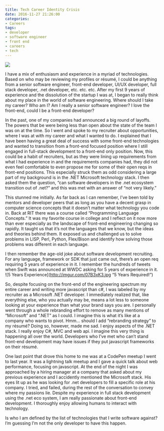 ```yaml
---
title: Tech Career Identity Crisis
date: 2016-11-27 21:26:00
categories:
- Careers
tags: 
- developer
- software engineer
- front end
- careers
- tech
---
```

![](https://source.unsplash.com/5Ntkpxqt54Y "")

I have a mix of enthusiasm and experience in a myriad of technologies. Based on who may be reviewing my profiles or résumé, I could be anything from a senior software engineer, front-end developer, UI/UX developer, full stack developer, .net developer, etc. etc. etc. After my first 9 years of experience and the dissolution of the startup I was at, I began to really think about my place in the world of software engineering. Where should I take my career? Who am I? Am I really a senior software engineer? I love the front-end, could I be a front-end developer?

In the past, one of my companies had announced a big round of layoffs. The powers that be were being less than open about the state of the team I was on at the time. So I went and spoke to my recruiter about opportunities, where I was at with my career and what I wanted to do. I explained that I have been having a great deal of success with some front-end technologies and wanted to transition from a front-end focused position where I still engaged in full-stack development to a front-end only position. Now, this could be a habit of recruiters, but as they were lining up requirements from what I had experience in and the requirements companies had, they did not even feel comfortable to even propose me for some of their open reqs in front-end positions. This especially struck them as odd considering a large part of my background is in the .NET Microsoft technology stack. I then asked them the question, “can software developers in the .net ecosystem transition out of .net?” and this was met with an answer of “not very likely.”

This stunned me initially. As far back as I can remember, I’ve been told by mentors and developer peers that as long as you have a decent grasp in computer science concepts that it doesn’t matter what technology you code in. Back at RIT there was a course called “Programming Language Concepts.” It was my favorite course in college and I reflect on it now more than ever especially as the landscape of front-end engineering changing so rapidly. It taught us that it’s not the languages that we know, but the ideas and theories behind them. It exposed us and challenged us to solve problems in LISP, Perl, Python, Flex/Bison and identify how solving those problems was different in each language. 
<!-- more -->

I then remember the age-old joke about software development recruiting. For any language, framework or SDK that just came out, there’s an open req requiring 5 years of experience in it. I remember the hundreds of tweets when Swift was announced at WWDC asking for 5 years of experience in it.
![5 Years Experience](http://imgur.com/07B3xK3.jpg “5 Years Required!”)

So, despite focusing on the front-end of the engineering spectrum my entire career and writing more javascript than c#, I was labeled by my recruiter as a Microsoft .NET developer. I immediately realized that, like everything else, who you actually may be, means a lot less to someone looking at your experience than what your brand says you are. I personally went through a whole rebranding effort to remove as many mentions of “Microsoft” and “.NET” as I could. I imagine this is what it’s like at a company who wants to pivot. Hmm… should I add “rebranding strategy” to my résumé? Doing so, however, made me sad. I enjoy aspects of the .NET stack. I really enjoy C#, MVC and web api. I imagine this very thing is happening all over the world. Developers who I’ve met who can’t stand front-end development may have issues if they put javascript frameworks on their résumé. 

One last point that drove this home to me was at a CodePen meetup I went to last year. It was a lightning talk meetup and I gave a quick talk about web performance, focusing on javascript. At the end of the night I was approached by a hiring manager at a company that asked about my previous experience and I accidently mentioned the Microsoft stack.  His eyes lit up as he was looking for .net developers to fill a specific role at his company. I tried, and failed, during the rest of the conversation to convey where my passions lie. Despite my experience in full stack development using the .net eco system, I am really passionate about front-end development. I thoroughly enjoy allowing humans to interact with technology.

Is who I am defined by the list of technologies that I write software against? I’m guessing I’m not the only developer to have this happen.
